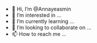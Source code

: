- 👋 Hi, I’m @Annayeasmin
- 👀 I’m interested in ...
- 🌱 I’m currently learning ...
- 💞️ I’m looking to collaborate on ...
- 📫 How to reach me ...

<!---
Annayeasmin/Annayeasmin is a ✨ special ✨ repository because its `README.md` (this file) appears on your GitHub profile.
You can click the Preview link to take a look at your changes.
--->
